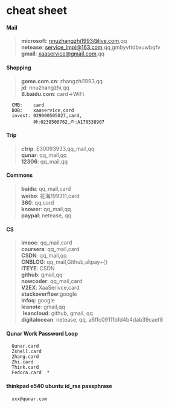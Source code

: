 ﻿# cheat sheet

#### Mail

> **microsoft**:	nnuzhangzhi1993@live.com,qq  
  **netease**:		service_impl@163.com,qq,gmbyvttdbxuwbqfv  
  **gmail**:		xaaservice@gmail.com,qq  

#### Shopping

> **gome.com.cn**:	zhangzhi1993,qq  
  **jd**:			nnuzhangzhi,qq  
  **8.baidu.com**:	card->WiFi
```
  CMB:    card
  BOB:    xaaservice,card
  invest: 029000505027,card, 
          神:0238500762,户:A178538907
```

#### Trip

> **ctrip**:		E30093933,qq_mail,qq  
  **qunar**:		qq_mail,qq  
  **12306**:		qq_mail,qq  

#### Commons

> **baidu**:		qq_mail,card  
  **weibo**:		花海199311,card  
  **360**:			qq,card  
  **knower**:		qq_mail,qq  
  **paypal**: netease, qq

#### CS

> **imooc**:		qq_mail,card  
  **coursera**:		qq_mail,card  
  **CSDN**:			qq_mail,qq  
  **CNBLOG**:		qq_mail,Github,alipay+{}  
  **ITEYE**:		CSDN  
  **github**:		gmail,qq  
  **nowcoder**:		qq_mail,card  
  **V2EX**:			XaaSerivce,card  
  **stackoverflow**:google  
  **infoq**:		google   
  **leanote**:      gmail,qq   
  **leancloud**:    github, gmail, qq   
  **digitalocean**: netease, qq, a6ffc09111bfd4b4dab39caef8

#### Qunar Work Password Loop
```  
  Qunar.card   
  Zshell.card
  Zhang.card  
  Zhi.card  
  Think.card 
  Fedora.card  *
```

#### thinkpad e540 ubuntu id_rsa passphrase
```
  xxx@qunar.com
```
